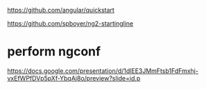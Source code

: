 https://github.com/angular/quickstart

https://github.com/spboyer/ng2-startingline

# perform ngconf
https://docs.google.com/presentation/d/1dlEE3JMmFtsb1FdFmxhj-vxEfWPfDVp5pXf-YbqAj8o/preview?slide=id.p
